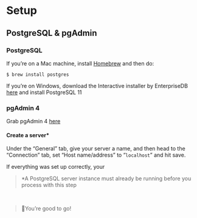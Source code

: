 # Setup

## PostgreSQL & pgAdmin

### PostgreSQL

If you’re on a Mac machine, install [Homebrew](https://brew.sh/) and then do:

```shell
$ brew install postgres
```

If you’re on Windows, download the Interactive installer by EnterpriseDB [here](https://www.postgresql.org/download/windows/) and install PostgreSQL 11

### pgAdmin 4

Grab pgAdmin 4 [here](https://www.pgadmin.org/download/)

#### Create a server*

Under the “General” tab, give your server a name, and then head to the “Connection” tab, set “Host name/address” to “`localhost`” and hit save.

If everything was set up correctly, your

> \*A PostgreSQL server instance must already be running before you process with this step

<br />

> 🚂You’re good to go!


